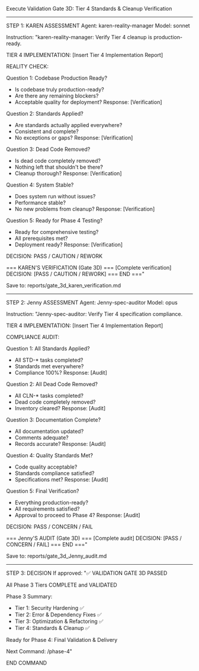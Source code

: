 Execute Validation Gate 3D: Tier 4 Standards & Cleanup Verification

---

STEP 1: KAREN ASSESSMENT
Agent: karen-reality-manager
Model: sonnet

Instruction:
"karen-reality-manager: Verify Tier 4 cleanup is production-ready.

TIER 4 IMPLEMENTATION:
[Insert Tier 4 Implementation Report]

REALITY CHECK:

Question 1: Codebase Production Ready?
- Is codebase truly production-ready?
- Are there any remaining blockers?
- Acceptable quality for deployment?
Response: [Verification]

Question 2: Standards Applied?
- Are standards actually applied everywhere?
- Consistent and complete?
- No exceptions or gaps?
Response: [Verification]

Question 3: Dead Code Removed?
- Is dead code completely removed?
- Nothing left that shouldn't be there?
- Cleanup thorough?
Response: [Verification]

Question 4: System Stable?
- Does system run without issues?
- Performance stable?
- No new problems from cleanup?
Response: [Verification]

Question 5: Ready for Phase 4 Testing?
- Ready for comprehensive testing?
- All prerequisites met?
- Deployment ready?
Response: [Verification]

DECISION: PASS / CAUTION / REWORK

=== KAREN'S VERIFICATION (Gate 3D) ===
[Complete verification]
DECISION: [PASS / CAUTION / REWORK]
=== END ==="

Save to: reports/gate_3d_karen_verification.md

---

STEP 2: Jenny ASSESSMENT
Agent: Jenny-spec-auditor
Model: opus

Instruction:
"Jenny-spec-auditor: Verify Tier 4 specification compliance.

TIER 4 IMPLEMENTATION:
[Insert Tier 4 Implementation Report]

COMPLIANCE AUDIT:

Question 1: All Standards Applied?
- All STD-* tasks completed?
- Standards met everywhere?
- Compliance 100%?
Response: [Audit]

Question 2: All Dead Code Removed?
- All CLN-* tasks completed?
- Dead code completely removed?
- Inventory cleared?
Response: [Audit]

Question 3: Documentation Complete?
- All documentation updated?
- Comments adequate?
- Records accurate?
Response: [Audit]

Question 4: Quality Standards Met?
- Code quality acceptable?
- Standards compliance satisfied?
- Specifications met?
Response: [Audit]

Question 5: Final Verification?
- Everything production-ready?
- All requirements satisfied?
- Approval to proceed to Phase 4?
Response: [Audit]

DECISION: PASS / CONCERN / FAIL

=== Jenny'S AUDIT (Gate 3D) ===
[Complete audit]
DECISION: [PASS / CONCERN / FAIL]
=== END ==="

Save to: reports/gate_3d_Jenny_audit.md

---

STEP 3: DECISION
If approved:
"✅ VALIDATION GATE 3D PASSED

All Phase 3 Tiers COMPLETE and VALIDATED

Phase 3 Summary:
- Tier 1: Security Hardening ✅
- Tier 2: Error & Dependency Fixes ✅
- Tier 3: Optimization & Refactoring ✅
- Tier 4: Standards & Cleanup ✅

Ready for Phase 4: Final Validation & Delivery

Next Command: /phase-4"

END COMMAND